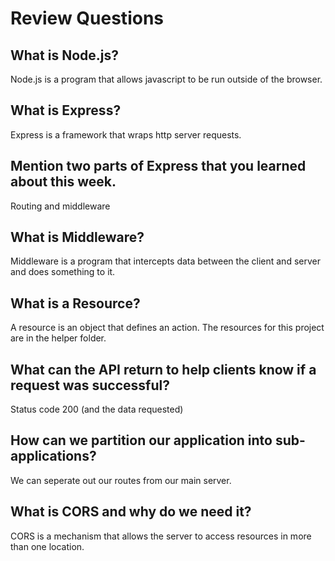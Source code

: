 # Review Questions

## What is Node.js?
Node.js is a program that allows javascript to be run outside of the browser.  
## What is Express?
Express is a framework that wraps http server requests.
## Mention two parts of Express that you learned about this week.
Routing and middleware
## What is Middleware?
Middleware is a program that intercepts data between the client and server and does something to it.
## What is a Resource?
A resource is an object that defines an action. The resources for this project are in the helper folder.
## What can the API return to help clients know if a request was successful?
Status code 200 (and the data requested)
## How can we partition our application into sub-applications?
We can seperate out our routes from our main server.
## What is CORS and why do we need it?
CORS is a mechanism that allows the server to access resources in more than one location.